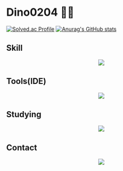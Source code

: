 # Dino0204 👋🦖

<div>

  [![Solved.ac Profile](http://mazassumnida.wtf/api/generate_badge?boj=dino0204)](https://solved.ac/dino0204)
  [![Anurag's GitHub stats](https://github-readme-stats.vercel.app/api?username=Dino0204)](https://github.com/anuraghazra/github-readme-stats)
  
</div>

## Skill
<p align="center">
  <a href="https://skillicons.dev">
    <img src="https://skillicons.dev/icons?i=html,css,js,c,java,py,nextjs,react,tailwind,ts" />
  </a>
</p>

## Tools(IDE)
<p align="center">
  <a href="https://skillicons.dev">
    <img src="https://skillicons.dev/icons?i=vscode,visualstudio,idea,eclipse,figma" />
  </a>
</p>

## Studying
<p align="center">
  <a href="https://skillicons.dev">
    <img src="https://skillicons.dev/icons?i=spring,threejs" />
  </a>
</p>

## Contact
<p align="center">
  <a href="https://skillicons.dev">
    <img src="https://skillicons.dev/icons?i=discord,linkedin,gmail,notion" />
  </a>
</p>
